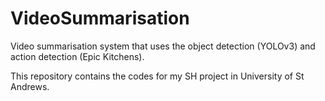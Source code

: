 # VideoSummarisation

Video summarisation system that uses the object detection (YOLOv3) and action detection (Epic Kitchens).

This repository contains the codes for my SH project in University of St Andrews.
